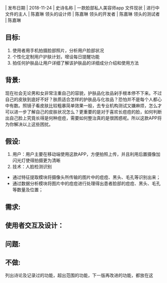 | 发布日期 | 2018-11-24 |
 史诗名称 | 一款脸部私人美容师app 
 文件现状 | 进行中 
 文件的主人 | 陈嘉琳 
 领头的设计师 | 陈嘉琳 
 领头的开发者 | 陈嘉琳 
 领头的测试者 | 陈嘉琳 

## 目标: 
1. 使用者用手机拍摄脸部照片，分析用户脸部状况
2. 个性化定制用户护肤计划，增设每日提醒功能
3. 拍任何护肤品让用户详细了解该护肤品的详细成分介绍和使用方法

## 背景: 
现在社会无论男和女非常注重自己的容貌，护肤品化妆品剁手根本停不下来。不过自己的皮肤到底好不好？肤质适合怎样的护肤品与化妆品？恐怕并不是每个人都心中有数。照镜子看皮肤比较粗暴简单效果一般，去专业机构测试又嫌麻烦，怎么才可以进一步了解自己的皮肤状况怎么？更重要的是对于喜欢长痘痘的脸，如何判断出自己脸上究竟长得是何种痘痘，需要如何整治真的是很困惑呢。所以这款APP将为你解决以上这些困扰。

## 假设: 
1. 用户：用户主要在移动端使用这款APP，方便拍照上传，并且利用后置摄像加闪光灯使得拍摄更为清晰
2. 技术：人脸检测识别
* 通过特征提取模块将摄像头所传输的图片中的痘痘、黑头、毛孔等识别出来；
* 通过数据分析模块将图片中的痘痘进行处理得出患者脸部的痘痘、黑头、毛孔等数量及位置；

## 需求:

## 使用者交互及设计：


## 问题: 

## 不做: 
列出诗论及记录过的功能，超出范围的功能，下一版再改进的功能，都放在这


